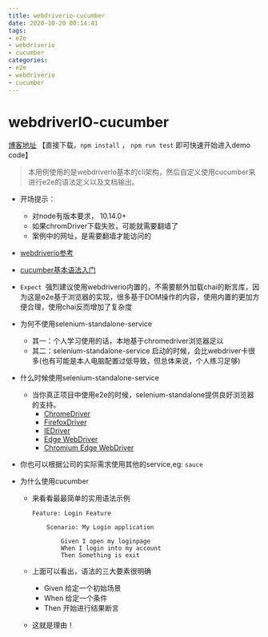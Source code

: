 ```yaml
---
title: webdriverio-cucumber
date: 2020-10-20 00:14:41
tags:
- e2e
- webdriverio
- cucumber
categories:
- e2e
- webdriverio
- cucumber
---
```


# webdriverIO-cucumber

[博客地址](https://github.com/dangchaofeng/webdriverIO-cucumber) 【直接下载，`npm install` ， `npm run test` 即可快速开始进入demo code】
> 本用例使用的是webdriverIo基本的cli架构，然后自定义使用cucumber来进行e2e的语法定义以及文档输出。

- 开场提示： 
  - 对node有版本要求， 10.14.0+
  - 如果chromDriver下载失败，可能就需要翻墙了
  - 案例中的网址，是需要翻墙才能访问的

- [webdriverio参考](https://webdriver.io/docs/gettingstarted.html)
- [cucumber基本语法入门](https://www.jianshu.com/p/3857f2c3a8d4)
- `Expect `强烈建议使用webdriverio内置的，不需要额外加载chai的断言库，因为这是e2e基于浏览器的实现，很多基于DOM操作的内容，使用内置的更加方便合理，使用chai反而增加了复杂度
- 为何不使用selenium-standalone-service
  - 其一：个人学习使用的话，本地基于chromedriver浏览器足以
  - 其二：selenium-standalone-service 启动的时候，会比webdriver卡很多(也有可能是本人电脑配置过低导致，但总体来说，个人练习足够)
- 什么时候使用selenium-standalone-service
  - 当你真正项目中使用e2e的时候，selenium-standalone提供良好浏览器的支持。
    - [ChromeDriver](https://github.com/SeleniumHQ/selenium/wiki/ChromeDriver)
    - [FirefoxDriver](https://github.com/SeleniumHQ/selenium/wiki/FirefoxDriver)
    - [IEDriver](https://github.com/SeleniumHQ/selenium/wiki/InternetExplorerDriver)
    - [Edge WebDriver](https://developer.microsoft.com/en-us/microsoft-edge/tools/webdriver/#downloads)
    - [Chromium Edge WebDriver](https://developer.microsoft.com/en-us/microsoft-edge/tools/webdriver/#downloads)
- 你也可以根据公司的实际需求使用其他的service,eg: `sauce` 

- 为什么使用cucumber

  - 来看看最最简单的实用语法示例

    ```feature
    Feature: Login Feature
    
        Scenario: My Login application
    
            Given I open my loginpage
            When I login into my account
            Then Something is exit
    ```

  - 上面可以看出，语法的三大要素很明确

    - Given 给定一个初始场景
    - When 给定一个条件
    - Then 开始进行结果断言

  - 这就是理由！